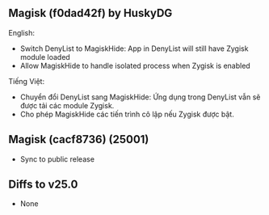 ## Magisk (f0dad42f) by HuskyDG

English:
- Switch DenyList to MagiskHide: App in DenyList will still have Zygisk module loaded
- Allow MagiskHide to handle isolated process when Zygisk is enabled

Tiếng Việt:
- Chuyển đổi DenyList sang MagiskHide: Ứng dụng trong DenyList vẫn sẽ được tải các module Zygisk.
- Cho phép MagiskHide các tiến trình cô lập nếu Zygisk được bật.


## Magisk (cacf8736) (25001)

- Sync to public release

## Diffs to v25.0

- None
